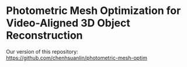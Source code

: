 # Photometric Mesh Optimization for Video-Aligned 3D Object Reconstruction

Our version of this repository: https://github.com/chenhsuanlin/photometric-mesh-optim
